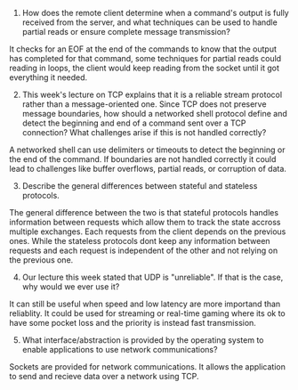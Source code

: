 1. How does the remote client determine when a command's output is fully received from the server, and what techniques can be used to handle partial reads or ensure complete message transmission?

It checks for an EOF at the end of the commands to know that the output has completed for that command, some techniques for partial reads could reading in loops, the client would keep reading from the socket until it got everything it needed. 

2. This week's lecture on TCP explains that it is a reliable stream protocol rather than a message-oriented one. Since TCP does not preserve message boundaries, how should a networked shell protocol define and detect the beginning and end of a command sent over a TCP connection? What challenges arise if this is not handled correctly?

A networked shell can use delimiters or timeouts to detect the beginning or the end of the command. If boundaries are not handled correctly it could lead to challenges like buffer overflows, partial reads, or corruption of data. 

3. Describe the general differences between stateful and stateless protocols.

The general difference between the two is that stateful protocols handles information between requests which allow them to track the state accross multiple exchanges. Each requests from the client depends on the previous ones. While the stateless protocols dont keep any information between requests and each request is independent of the other and not relying on the previous one. 

4. Our lecture this week stated that UDP is "unreliable". If that is the case, why would we ever use it?

It can still be useful when speed and low latency are more importand than reliablity. It could be used for streaming or real-time gaming where its ok to have some pocket loss and the priority is instead fast transmission. 

5. What interface/abstraction is provided by the operating system to enable applications to use network communications?

Sockets are provided for network communications. It allows the application to send and recieve data over a network using TCP.